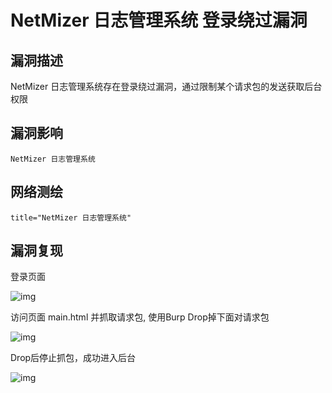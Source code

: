 # NetMizer 日志管理系统 登录绕过漏洞

## 漏洞描述

NetMizer 日志管理系统存在登录绕过漏洞，通过限制某个请求包的发送获取后台权限

## 漏洞影响

```
NetMizer 日志管理系统
```

## 网络测绘

```
title="NetMizer 日志管理系统"
```

## 漏洞复现

登录页面

![img](./images/202202162257795.png)

访问页面 main.html 并抓取请求包, 使用Burp Drop掉下面对请求包

![img](./images/202202162257627.png)

Drop后停止抓包，成功进入后台

![img](./images/202202162257550.png)